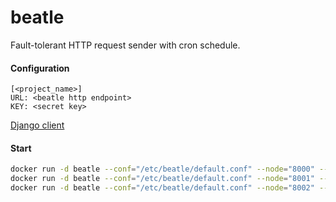 # beatle

Fault-tolerant HTTP request sender with cron schedule.

#### Configuration

```
[<project_name>]
URL: <beatle http endpoint>
KEY: <secret key>
```

[Django client](https://github.com/zhebrak/django-beatle/)


#### Start
```bash
docker run -d beatle --conf="/etc/beatle/default.conf" --node="8000" --cluster="8000 8001 8002"
docker run -d beatle --conf="/etc/beatle/default.conf" --node="8001" --cluster="8000 8001 8002"
docker run -d beatle --conf="/etc/beatle/default.conf" --node="8002" --cluster="8000 8001 8002"
```
